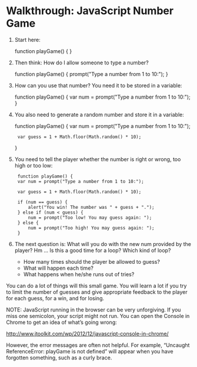 Walkthrough: JavaScript Number Game
===================================

1. Start here:

	function playGame() {
	}

2. Then think: How do I allow someone to type a number?

    function playGame() {
        prompt("Type a number from 1 to 10:");
    }

3. How can you use that number? You need it to be stored in a variable:

    function playGame() {
        var num = prompt("Type a number from 1 to 10:");
    }

4. You also need to generate a random number and store it in a variable:

    function playGame() {
        var num = prompt("Type a number from 1 to 10:");
        
        var guess = 1 + Math.floor(Math.random() * 10);
    }

5. You need to tell the player whether the number is right or wrong, too high or too low:

        function playGame() {
        var num = prompt("Type a number from 1 to 10:");
        
        var guess = 1 + Math.floor(Math.random() * 10);
        
        if (num == guess) {
    		alert("You win! The number was " + guess + ".");
        } else if (num < guess) {
    		num = prompt("Too low! You may guess again: ");
        } else {
    		num = prompt("Too high! You may guess again: ");
    	}

6. The next question is: What will you do with the new num provided by the player? Hm … Is this a good time for a loop? Which kind of loop?
	+ How many times should the player be allowed to guess?
	+ What will happen each time?
	+ What happens when he/she runs out of tries? 

You can do a lot of things will this small game. You will learn a lot if you try to limit the number of guesses and give appropriate feedback to the player for each guess, for a win, and for losing.

NOTE: JavaScript running in the browser can be very unforgiving. If you miss one semicolon, your script might not run. You can open the Console in Chrome to get an idea of what’s going wrong:

<http://www.jtoolkit.com/wp/2012/12/javascript-console-in-chrome/>

However, the error messages are often not helpful. For example, “Uncaught ReferenceError: playGame is not defined” will appear when you have forgotten something, such as a curly brace.
